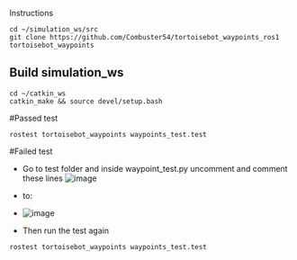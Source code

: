 Instructions
```
cd ~/simulation_ws/src
git clone https://github.com/Combuster54/tortoisebot_waypoints_ros1 tortoisebot_waypoints
```
## Build simulation_ws
```
cd ~/catkin_ws
catkin_make && source devel/setup.bash
```

#Passed test
```
rostest tortoisebot_waypoints waypoints_test.test
```
#Failed test
 - Go to test folder and inside waypoint_test.py uncomment and comment these lines
   ![image](https://github.com/Combuster54/tortoisebot_waypoints_ros1/assets/98191055/5ccd27b3-862d-428f-9a21-981d801b42ba)
   
 - to:
 - 
   ![image](https://github.com/Combuster54/tortoisebot_waypoints_ros1/assets/98191055/73d547a6-71fa-48dd-a2ed-82dd14488041)
   
 - Then run the test again
```
rostest tortoisebot_waypoints waypoints_test.test
```

